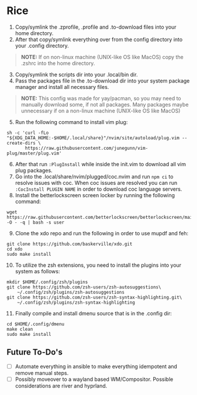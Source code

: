 # Rice

1. Copy/symlink the .zprofile, .profile and .to-download files into your home directory.
2. After that copy/symlink everything over from the config directory into your .config directory.

> **NOTE:** If on non-linux machine (UNIX-like OS like MacOS) copy the .zshrc into the
> home directory. 

3. Copy/symlink the scripts dir into your .local/bin dir.
4. Pass the packages file in the .to-download dir into your system package
   manager and install all necessary files.

> **NOTE:** This config was made for yay/pacman, so you may need to manually download some, if not all packages. 
> Many packages maybe unnecessary if on a non-linux machine (UNIX-like OS like MacOS)

5. Run the following command to install vim plug:

```
sh -c 'curl -fLo "${XDG_DATA_HOME:-$HOME/.local/share}"/nvim/site/autoload/plug.vim --create-dirs \
       https://raw.githubusercontent.com/junegunn/vim-plug/master/plug.vim'
```

6. After that run `:PlugInstall` while inside the init.vim to download all vim
   plug packages.
7. Go into the .local/share/nvim/plugged/coc.nvim and run `npm ci` to resolve
   issues with coc. When coc issues are resolved you can run `:CocInstall PLUGIN
   NAME` in order to download coc language servers.
8. Install the betterlockscreen screen locker by running the following command:

```
wget https://raw.githubusercontent.com/betterlockscreen/betterlockscreen/main/install.sh -O - -q | bash -s user
```

9. Clone the xdo repo and run the following in order to use mupdf and
   feh:

```
git clone https://github.com/baskerville/xdo.git
cd xdo
sudo make install
```

10. To utilize the zsh extensions, you need to install the plugins into your
    system as follows:

```
mkdir $HOME/.config/zsh/plugins
git clone https://github.com/zsh-users/zsh-autosuggestions\
    ~/.config/zsh/plugins/zsh-autosuggestions
git clone https://github.com/zsh-users/zsh-syntax-highlighting.git\
    ~/.config/zsh/plugins/zsh-syntax-highlighting
```

11. Finally compile and install dmenu source that is in the .config dir:

```
cd $HOME/.config/dmenu
make clean
sudo make install
```

## Future To-Do's

- [  ] Automate everything in ansible to make everything idempotent and remove
  manual steps.
- [  ] Possibly moveover to a wayland based WM/Compositor. Possible considerations
  are river and hyprland.
